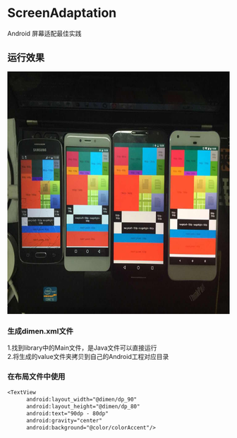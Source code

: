 # ScreenAdaptation
Android 屏幕适配最佳实践

## 运行效果
<img src="https://github.com/YangJ0720/ScreenAdaptation/blob/master/jpg/01.jpg" width="800" height="550"/>

### 生成dimen.xml文件
1.找到library中的Main文件，是Java文件可以直接运行  
2.将生成的value文件夹拷贝到自己的Android工程对应目录  

### 在布局文件中使用
```
<TextView
      android:layout_width="@dimen/dp_90"
      android:layout_height="@dimen/dp_80"
      android:text="90dp - 80dp"
      android:gravity="center"
      android:background="@color/colorAccent"/>
```
